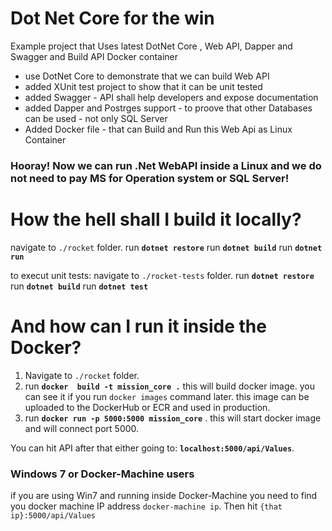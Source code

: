 # Dot Net Core for the win

Example project that Uses latest DotNet Core , Web API, Dapper and Swagger and Build API Docker container

* use DotNet Core to demonstrate that we can build Web API
* added XUnit test project to show that it can be unit tested
* added Swagger - API shall help developers and expose documentation
* added Dapper and Postrges support - to proove that other Databases can be used - not only SQL Server
* Added Docker file - that can Build and Run this Web Api as Linux Container

### Hooray! Now we can run .Net WebAPI inside a Linux and we do not need to pay MS for Operation system or SQL Server!

# How the hell shall I build it locally?

navigate to `./rocket` folder.
run **`dotnet restore`**
run **`dotnet build`**
run **`dotnet run`**

to execut unit tests:
navigate to `./rocket-tests` folder.
run **`dotnet restore`**
run **`dotnet build`**
run **`dotnet test`**

# And how can I run it inside the Docker?

1. Navigate to `./rocket` folder.
1. run **`docker  build -t mission_core .`** this will build docker image. you can see it if you run `docker images` command later.
  this image can be uploaded to the DockerHub or ECR and used in production.
1. run **`docker run -p 5000:5000 mission_core`** . this will start docker image and will connect port 5000.

You can hit API after that either going to: **`localhost:5000/api/Values`**.

### Windows 7 or Docker-Machine users
if you are using Win7 and running inside Docker-Machine
you need to find you docker machine IP address `docker-machine ip`. Then hit `{that ip}:5000/api/Values`
